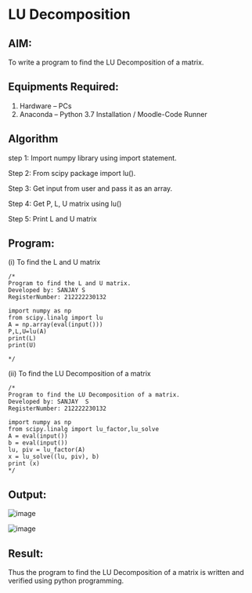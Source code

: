 # LU Decomposition 

## AIM:
To write a program to find the LU Decomposition of a matrix.

## Equipments Required:
1. Hardware – PCs
2. Anaconda – Python 3.7 Installation / Moodle-Code Runner

## Algorithm
step 1: Import numpy library using import statement.

Step 2: From scipy package import lu().

Step 3: Get input from user and pass it as an array.

Step 4: Get P, L, U matrix using lu()

Step 5: Print L and U matrix

## Program:
(i) To find the L and U matrix
```
/*
Program to find the L and U matrix.
Developed by: SANJAY S
RegisterNumber: 212222230132

import numpy as np
from scipy.linalg import lu
A = np.array(eval(input()))
P,L,U=lu(A)
print(L)
print(U)

*/
```
(ii) To find the LU Decomposition of a matrix
```
/*
Program to find the LU Decomposition of a matrix.
Developed by: SANJAY  S
RegisterNumber: 212222230132

import numpy as np
from scipy.linalg import lu_factor,lu_solve
A = eval(input())
b = eval(input())
lu, piv = lu_factor(A)
x = lu_solve((lu, piv), b)
print (x)
*/
```

## Output:
![image](https://github.com/22002102/LU-Decomposition/assets/119091638/77069f3c-00d6-457a-a215-3d17ad4d964c)




![image](https://github.com/22002102/LU-Decomposition/assets/119091638/10e2c6e8-1d7a-4bd8-95b5-2d7d4dd2361f)



## Result:
Thus the program to find the LU Decomposition of a matrix is written and verified using python programming.


